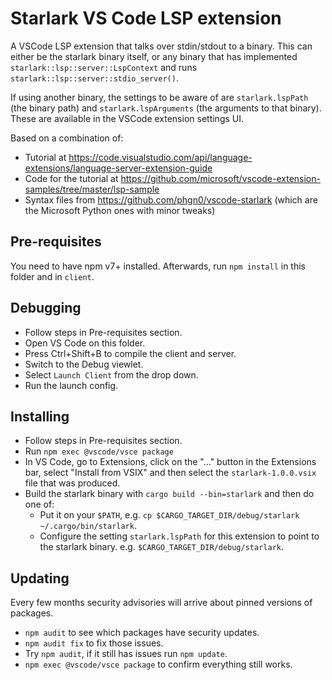# Starlark VS Code LSP extension

A VSCode LSP extension that talks over stdin/stdout to a binary. This can either be the starlark binary itself, or any binary that has implemented `starlark::lsp::server::LspContext` and runs `starlark::lsp::server::stdio_server()`.

If using another binary, the settings to be aware of are `starlark.lspPath` (the binary path) and `starlark.lspArguments` (the arguments to that binary). These are available in the VSCode extension settings UI.

Based on a combination of:

* Tutorial at https://code.visualstudio.com/api/language-extensions/language-server-extension-guide
* Code for the tutorial at https://github.com/microsoft/vscode-extension-samples/tree/master/lsp-sample
* Syntax files from https://github.com/phgn0/vscode-starlark (which are the Microsoft Python ones with minor tweaks)

## Pre-requisites

You need to have npm v7+ installed. Afterwards, run `npm install` in this folder and in `client`.

## Debugging

- Follow steps in Pre-requisites section.
- Open VS Code on this folder.
- Press Ctrl+Shift+B to compile the client and server.
- Switch to the Debug viewlet.
- Select `Launch Client` from the drop down.
- Run the launch config.

## Installing

- Follow steps in Pre-requisites section.
- Run `npm exec @vscode/vsce package`
- In VS Code, go to Extensions, click on the "..." button in the Extensions bar, select "Install from VSIX" and then select the `starlark-1.0.0.vsix` file that was produced.
- Build the starlark binary with `cargo build --bin=starlark` and then do one of:
  - Put it on your `$PATH`, e.g. `cp $CARGO_TARGET_DIR/debug/starlark ~/.cargo/bin/starlark`.
  - Configure the setting `starlark.lspPath` for this extension to point to the starlark binary. e.g. `$CARGO_TARGET_DIR/debug/starlark`.

## Updating

Every few months security advisories will arrive about pinned versions of packages.

* `npm audit` to see which packages have security updates.
* `npm audit fix` to fix those issues.
* Try `npm audit`, if it still has issues run `npm update`.
* `npm exec @vscode/vsce package` to confirm everything still works.
